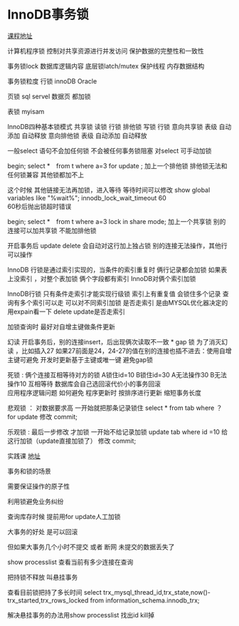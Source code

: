 # InnoDB事务锁

[课程地址](http://mooc.study.163.com/learn/NEU-1000081000?tid=2001223004#/learn/content?type=detail&id=2001413162)

计算机程序锁
控制对共享资源进行并发访问
保护数据的完整性和一致性

事务锁lock  数据库逻辑内容
底层锁latch/mutex 保护线程 内存数据结构

事务锁粒度
行锁 innoDB Oracle

页锁 sql servel  数据页 都加锁

表锁 myisam  

InnoDB四种基本锁模式
共享锁 读锁 行锁
排他锁 写锁 行锁
意向共享锁 表级  自动添加 自动释放
意向排他锁 表级  自动添加 自动释放

一般select 语句不会加任何锁 不会被任何事务锁阻塞 对select 可手动加锁

begin;
select *　from t where a=3 for update ; 
加上一个排他锁  排他锁无法和任何锁兼容 其他锁都加不上

这个时候 其他链接无法再加锁，进入等待 等待时间可以修改 
show global variables like "%wait%";
innodb_lock_wait_timeout      60  
60秒后抛出锁超时错误

begin;
select *　from t where a=3 lock in share mode; 
加上一个共享锁  别的连接可以加共享锁 不能加排他锁

开启事务后
update delete 会自动对这行加上独占锁 别的连接无法操作，其他行可以操作

InnoDB 行锁是通过索引实现的，当条件的索引重复时 俩行记录都会加锁
如果表上没索引 ，对整个表加锁
俩个字段都有索引 InnoDB对俩个索引加锁

InnoDB行锁
只有条件走索引才能实现行级锁
索引上有重复值 会锁住多个记录
查询有多个索引可以走 可以对不同索引加锁
是否走索引 是由MYSQL优化器决定的 用expain看一下 delete update是否走索引

加锁查询时 最好对自增主键做条件更新

幻读 开启事务后，别的连接insert，后出现俩次读取不一致 *
gap 锁 为了消灭幻读 ，比如插入27 如果27前面是24，24-27的值在别的连接也插不进去：使用自增主键可避免
开发时更新基于主键或唯一键 避免gap锁


死锁 : 俩个连接互相等待对方的锁 A锁住id=10 B锁住id=30 A无法操作30 B无法操作10 互相等待
数据库会自己选回滚代价小的事务回滚   
应用程序逻辑问题
如何避免 程序更新时 按排序进行更新
缩短事务长度




悲观锁 ： 对数据要求高 一开始就把那条记录锁住  select * from tab where ？  for update     修改       commit;

乐观锁 :  最后一步修改 才加锁 一开始不给记录加锁  update tab where id =10 给这行加锁（update直接加锁了）  修改 commit;

实践课   [地址](http://mooc.study.163.com/learn/NEU-1000081000?tid=2001223004#/learn/content?type=detail&id=2001452010&cid=2001457051)

事务和锁的场景

需要保证操作的原子性

利用锁避免业务纠纷

查询库存时候 提前用for update人工加锁

大事务的好处 是可以回滚

但如果大事务几个小时不提交 或者 断网 未提交的数据丢失了

show processlist 查看当前有多少连接在查询

把持锁不释放 叫悬挂事务 

查看目前锁把持了多长时间
select trx_mysql_thread_id,trx_state,now()-trx_started,trx_rows_locked from information_schema.innodb_trx;

解决悬挂事务的办法用show processlist 找出id kill掉

 











































